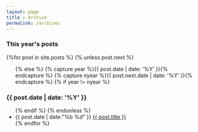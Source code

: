 ```yaml
---
layout: page
title : Archive
permalink: /archive/
---
```


<div class="arch-posts">
  <h3>This year's posts</h3>
  {%for post in site.posts %}
    {% unless post.next %}
      <ul class="this">
    {% else %}
      {% capture year %}{{ post.date | date: '%Y' }}{% endcapture %}
      {% capture nyear %}{{ post.next.date | date: '%Y' }}{% endcapture %}
      {% if year != nyear %}
      </ul>
      <h3>{{ post.date | date: '%Y' }}</h3>
      <ul class="past">
      {% endif %}
    {% endunless %}
        <li><time>{{ post.date | date:"%b %d" }}</time> <a href="{{ post.url }}">{{ post.title }}</a></li>
  {% endfor %}
      </ul>
</div>
